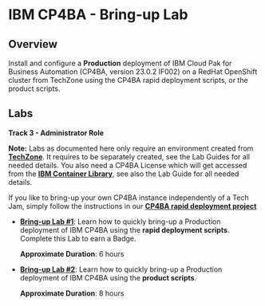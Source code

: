# IBM CP4BA - Bring-up Lab

## Overview

Install and configure a **Production** deployment of IBM Cloud Pak for Business Automation (CP4BA, version 23.0.2 IF002) on a RedHat OpenShift cluster from TechZone using the CP4BA rapid deployment scripts, or the product scripts.


## Labs

**Track 3 - Administrator Role**

**Note:** Labs as documented here only require an environment created from **<a href="https://techzone.ibm.com/collection/ibm-cloud-pak-for-business-automation-demos-and-labs-bring-up-lab" target="_blank">TechZone</a>**. It requires to be separately created, see the Lab Guides for all needed details. You also need a CP4BA License which will get accessed from the **<a href="https://myibm.ibm.com/products-services/containerlibrary" target="_blank">IBM Container Library</a>**, see also the Lab Guide for all needed details.

If you like to bring-up your own CP4BA instance independently of a Tech Jam, simply follow the instructions in our **<a href="https://github.com/IBM/cp4ba-rapid-deployment" target="_blank">CP4BA rapid deployment project</a>**


- **[Bring-up Lab #1](Bring-Up-Lab-1/README.md)**: Learn how to quickly bring-up a Production deployment of IBM CP4BA using the **rapid deployment scripts**. Complete this Lab to earn a Badge.

    **Approximate Duration**: 6 hours

- **[Bring-up Lab #2](Bring-Up-Lab-2/README.md)**: Learn how to quickly bring-up a Production deployment of IBM CP4BA using the **product scripts**.

    **Approximate Duration**: 8 hours
